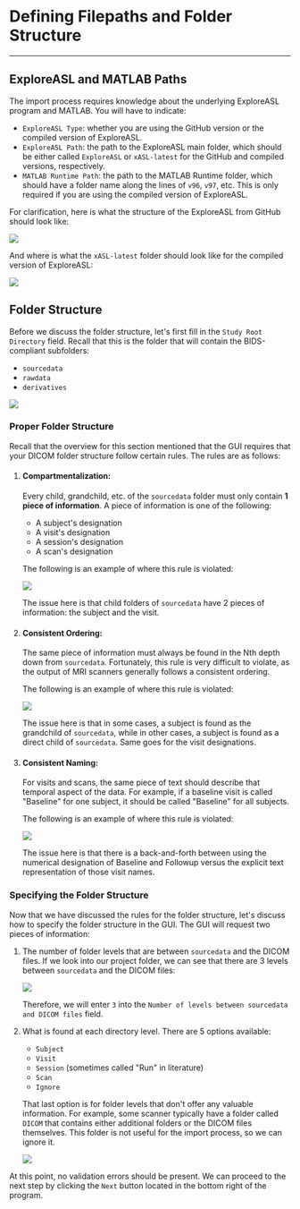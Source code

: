 # Defining Filepaths and Folder Structure

---

## ExploreASL and MATLAB Paths

The import process requires knowledge about the underlying ExploreASL program and MATLAB. You will have to indicate:

- `ExploreASL Type`: whether you are using the GitHub version or the compiled version of ExploreASL.
- `ExploreASL Path`: the path to the ExploreASL main folder, which should be either called `ExploreASL` or `xASL-latest` for the GitHub and compiled versions, respectively.
- `MATLAB Runtime Path`: the path to the MATLAB Runtime folder, which should have a folder name along the lines of `v96`, `v97`, etc. This is only required if you are using the compiled version of ExploreASL.

For clarification, here is what the structure of the ExploreASL from GitHub should look like:

<img src="../../../assets/img/Installation/ExploreASLGithub_FolderExample.png" />

And where is what the `xASL-latest` folder should look like for the compiled version of ExploreASL:

<img src="../../../assets/img/Installation/ExploreASLCompiled_FolderExample.png">

## Folder Structure

Before we discuss the folder structure, let's first fill in the `Study Root Directory` field. Recall that this is the folder that will contain the BIDS-compliant subfolders:

- `sourcedata`
- `rawdata`
- `derivatives`

<img src="../../../assets/img/Tutorial/Import/1_Define_Folder_Structure/Import_DefineRuntimeEnv_Filepaths.png" />

### Proper Folder Structure

Recall that the overview for this section mentioned that the GUI requires that your DICOM folder structure follow certain rules. The rules are as follows:

1.  #### **Compartmentalization**: 

    Every child, grandchild, etc. of the `sourcedata` folder must only contain **1 piece of information**. A piece of information is one of the following:
    - A subject's designation
    - A visit's designation
    - A session's designation
    - A scan's designation

    The following is an example of where this rule is violated:

    <img src="../../../assets/img/Tutorial/Import/1_Define_Folder_Structure/BadStructure_NonCompartmentalizedExample.png" />

    The issue here is that child folders of `sourcedata` have 2 pieces of information: the subject and the visit.

2. #### **Consistent Ordering**: 
    
    The same piece of information must always be found in the Nth depth down from `sourcedata`. Fortunately, this rule is very difficult to violate, as the output of MRI scanners generally follows a consistent ordering.

    The following is an example of where this rule is violated:

    <img src="../../../assets/img/Tutorial/Import/1_Define_Folder_Structure/BadStructure_InconsistentOrderingExample.png" />

    The issue here is that in some cases, a subject is found as the grandchild of `sourcedata`, while in other cases, a subject is found as a direct child of `sourcedata`. Same goes for the visit designations.

3. #### **Consistent Naming**: 

    For visits and scans, the same piece of text should describe that temporal aspect of the data. For example, if a baseline visit is called "Baseline" for one subject, it should be called "Baseline" for all subjects.

    The following is an example of where this rule is violated:

    <img src="../../../assets/img/Tutorial/Import/1_Define_Folder_Structure/BadStructure_InconsistentNamingExample.png" />

    The issue here is that there is a back-and-forth between using the numerical designation of Baseline and Followup versus the explicit text representation of those visit names.

### Specifying the Folder Structure

Now that we have discussed the rules for the folder structure, let's discuss how to specify the folder structure in the GUI. The GUI will request two pieces of information:

1. The number of folder levels that are between `sourcedata` and the DICOM files. If we look into our project folder, we can see that there are 3 levels between `sourcedata` and the DICOM files:

    <img src="../../../assets/img/Tutorial/Import/1_Define_Folder_Structure/Import_DefineRuntimeEnv_FolderStructure_NLevels.png" />

    Therefore, we will enter `3` into the `Number of levels between sourcedata and DICOM files` field.

2. What is found at each directory level. There are 5 options available:
    - `Subject`
    - `Visit`
    - `Session` (sometimes called "Run" in literature)
    - `Scan`
    - `Ignore`

    That last option is for folder levels that don't offer any valuable information. For example, some scanner typically have a folder called `DICOM` that contains either additional folders or the DICOM files themselves. This folder is not useful for the import process, so we can ignore it.

    <img src="../../../assets/img/Tutorial/Import/1_Define_Folder_Structure/Import_DefineRuntimeEnv_FolderStructure.png" />

At this point, no validation errors should be present. We can proceed to the next step by clicking the `Next` button located in the bottom right of the program.
